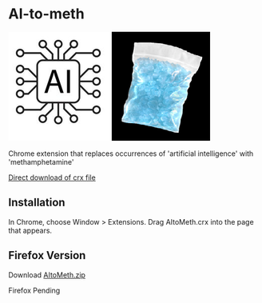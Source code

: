 AI-to-meth
=============

![](logo.png)

Chrome extension that replaces occurrences of 'artificial intelligence' with 'methamphetamine'

[Direct download of crx file](https://github.com/panicsteve/cloud-to-butt/blob/master/CloudToButt.crx?raw=true)

Installation
------------

In Chrome, choose Window > Extensions.  Drag AItoMeth.crx into the page that appears.

Firefox Version
---------------

Download [AItoMeth.zip]()

Firefox Pending